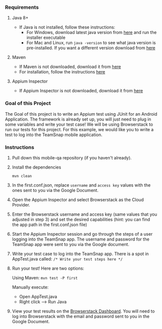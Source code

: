 ### Requirements

1. Java 8+

    - If Java is not installed, follow these instructions:
        - For Windows, download latest java version from [here](https://java.com/en/download/) and run the installer executable
        - For Mac and Linux, run `java -version` to see what java version is pre-installed. If you want a different version download from [here](https://java.com/en/download/)

2. Maven
   - If Maven is not downloaded, download it from [here](https://maven.apache.org/download.cgi)
   - For installation, follow the instructions [here](https://maven.apache.org/install.html)

3. Appium Inspector
    - If Appium Inspector is not downloaded, download it from [here](https://github.com/appium/appium-inspector/releases)


### Goal of this Project

The Goal of this project is to write an Appium test using JUnit for an Android Application. The framework is already set up, you will just need to plug in some variables and write your test case! We will be using Browserstack to run our tests for this project. For this example, we would like you to write a test to log into the TeamSnap mobile application.

### Instructions

1. Pull down this mobile-qa repository (if you haven't already).

2. Install the dependencies

    ```
    mvn clean
    ```

3. In the first.conf.json, replace ```username``` and ```access key``` values with the ones sent to you via the Google Document.

4. Open the Appium Inspector and select Browserstack as the Cloud Provider.

5. Enter the Browserstack username and access key (same values that you adjusted in step 3) and set the desired capabilities (hint: you can find the app path in the first.conf.json file)

6. Start the Appium Inspector session and go through the steps of a user logging into the TeamSnap app. The username and password for the TeamSnap app were sent to you via the Google document.

7. Write your test case to log into the TeamSnap app. There is a spot in AppTest.java called: ```/* Write your test steps here */```

8. Run your test! Here are two options:

    Using Maven: ```mvn test -P first```

    Manually execute:
    - Open AppTest.java
    - Right click --> Run Java

9. View your test results on the [Browserstack Dashboard](https://app-automate.browserstack.com/dashboard). You will need to log into Browserstack with the email and password sent to you in the Google Document.

